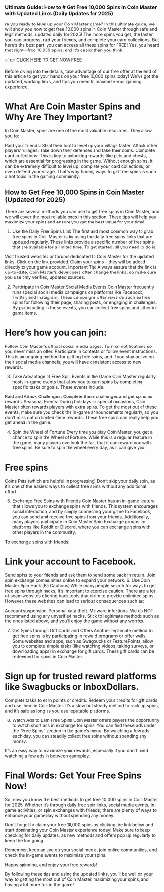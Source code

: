 ### Ultimate Guide: How to # Get Free 10,000 Spins in Coin Master with Updated Links (Daily Updates for 2025)
re you ready to level up your Coin Master game? In this ultimate guide, we will show you how to get free 10,000 spins in Coin Master through safe and legit methods, updated daily for 2025! The more spins you get, the faster you can progress, raid your friends, and complete your card collections. But here’s the best part: you can access all these spins for FREE! Yes, you heard that right—free 10,000 spins, and it’s easier than you think.

[✅ 👉 CLICK HERE TO GET NOW FREE](https://dmfarid.com/coinmaster/)

Before diving into the details, take advantage of our free offer at the end of this article to get your hands on your free 10,000 spins today! We’ve got the updated, working links, and tips you need to maximize your gaming experience.

# What Are Coin Master Spins and Why Are They Important?
In Coin Master, spins are one of the most valuable resources. They allow you to:

Raid your friends: Steal their loot to level up your village faster.
Attack other players’ villages: Take down their defenses and take their coins.
Complete card collections: This is key to unlocking rewards like pets and chests, which are essential for progressing in the game.
Without enough spins, it can be extremely difficult to level up, complete your card collections, or even defend your village. That's why finding ways to get free spins is such a hot topic in the gaming community.

## How to Get Free 10,000 Spins in Coin Master (Updated for 2025)
There are several methods you can use to get free spins in Coin Master, and we will cover the most reliable ones in this section. These tips will help you maximize your spins and ensure you get the best value for your time!

1. Use the Daily Free Spins Link
The first and most common way to grab free spins in Coin Master is by using the daily free spins links that are updated regularly. These links provide a specific number of free spins that are available for a limited time. To get started, all you need to do is:

Visit trusted websites or forums dedicated to Coin Master for the updated links.
Click on the link provided.
Claim your spins – they will be added directly to your game account.
Important Tip: Always ensure that the link is up-to-date. Coin Master’s developers often change the links, so make sure you use only verified, updated sources.

2. Participate in Coin Master Social Media Events
Coin Master frequently runs special social media campaigns on platforms like Facebook, Twitter, and Instagram. These campaigns offer rewards such as free spins for following their page, sharing posts, or engaging in challenges. By participating in these events, you can collect free spins and other in-game items.

# Here’s how you can join:

Follow Coin Master’s official social media pages.
Turn on notifications so you never miss an offer.
Participate in contests or follow event instructions.
This is an ongoing method for getting free spins, and if you stay active on their social media channels, you will have consistent access to new rewards.

3. Take Advantage of Free Spin Events in the Game
Coin Master regularly hosts in-game events that allow you to earn spins by completing specific tasks or goals. These events include:

Raid and Attack Challenges: Complete these challenges and get spins as rewards.
Seasonal Events: During holidays or special occasions, Coin Master often rewards players with extra spins.
To get the most out of these events, make sure you check the in-game announcements regularly, so you don’t miss out on limited-time rewards. These free spins can really help you get ahead in the game.

4. Spin the Wheel of Fortune
Every time you play Coin Master, you get a chance to spin the Wheel of Fortune. While this is a regular feature in the game, many players overlook the fact that it can reward you with free spins. Be sure to spin the wheel every day, as it can give you:

# Free spins
Coins
Pets (which are helpful in progressing)
Don’t skip your daily spin, as it’s one of the easiest ways to collect free spins without any additional effort.

5. Exchange Free Spins with Friends
Coin Master has an in-game feature that allows you to exchange spins with friends. This system encourages social interaction, and by simply connecting your game to Facebook, you can send and receive free spins from your friends. Additionally, many players participate in Coin Master Spin Exchange groups on platforms like Reddit or Discord, where you can exchange spins with other players in the community.

To exchange spins with friends:

# Link your account to Facebook.
Send spins to your friends and ask them to send some back in return.
Join spin exchange communities online to expand your network.
6. Use Coin Master Spin Hack (Be Cautious)
While many people search for ways to get free spins through hacks, it’s important to exercise caution. There are a lot of scam websites offering hack tools that claim to provide unlimited spins. However, these websites can lead to serious consequences such as:

Account suspension.
Personal data theft.
Malware infections.
We do NOT recommend using any unverified hacks. Stick to legitimate methods such as the ones listed above, and you’ll enjoy the game without any worries.

7. Get Spins through Gift Cards and Offers
Another legitimate method to get free spins is by participating in reward programs or offer walls. Some websites and apps, such as Swagbucks or FeaturePoints, allow you to complete simple tasks (like watching videos, taking surveys, or downloading apps) in exchange for gift cards. These gift cards can be redeemed for spins in Coin Master.

# Sign up for trusted reward platforms like Swagbucks or InboxDollars.
Complete tasks to earn points or credits.
Redeem your credits for gift cards and use them in Coin Master.
It’s a slow but steady method to rack up spins, and it’s safe as long as you use reputable platforms.

8. Watch Ads to Earn Free Spins
Coin Master offers players the opportunity to watch short ads in exchange for spins. You can find these ads under the “Free Spins” section in the game’s menu. By watching a few ads each day, you can steadily collect free spins without spending any money.

It’s an easy way to maximize your rewards, especially if you don’t mind watching a few ads in between gameplay.

# Final Words: Get Your Free Spins Now!
So, now you know the best methods to get free 10,000 spins in Coin Master for 2025! Whether it’s through daily free spin links, social media events, in-game activities, or spin exchanges with friends, there are plenty of ways to enhance your gameplay without spending any money.

Don’t forget to claim your free 10,000 spins by clicking the link below and start dominating your Coin Master experience today! Make sure to keep checking for daily updates, as new methods and offers pop up regularly to keep the fun going.

Remember, keep an eye on your social media, join online communities, and check the in-game events to maximize your spins.

Happy spinning, and enjoy your free rewards!

By following these tips and using the updated links, you’ll be well on your way to getting the most out of Coin Master, maximizing your spins, and having a lot more fun in the game!
